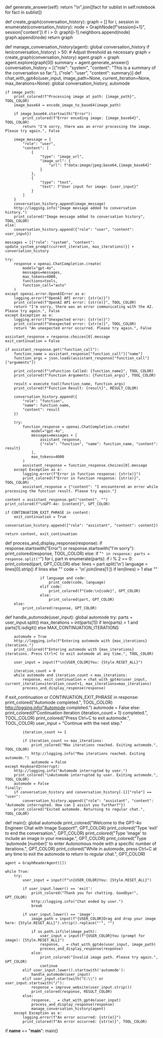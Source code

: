 def generate_answer(self):
        return "\n".join([fact for sublist in self.notebook for fact in sublist])

def create_graph(conversation_history):
    graph = []
    for i, session in enumerate(conversation_history):
        node = GraphNode(f"session{i+1}", session['content'])
        if i > 0:
            graph[i-1].neighbors.append(node)
        graph.append(node)
    return graph

def manage_conversation_history(agent):
    global conversation_history
    if len(conversation_history) > 50:  # Adjust threshold as necessary
        graph = create_graph(conversation_history)
        agent.graph = graph
        agent.explore(graph[0])
        summary = agent.generate_answer()
        conversation_history = [{"role": "system", "content": "This is a summary of the conversation so far:"}, 
                                {"role": "user", "content": summary}]
def chat_with_gpt4o(user_input, image_path=None, current_iteration=None, max_iterations=None):
    global conversation_history, automode
    
    if image_path:
        print_colored(f"Processing image at path: {image_path}", TOOL_COLOR)
        image_base64 = encode_image_to_base64(image_path)
        
        if image_base64.startswith("Error"):
            print_colored(f"Error encoding image: {image_base64}", TOOL_COLOR)
            return "I'm sorry, there was an error processing the image. Please try again.", False

        image_message = {
            "role": "user",
            "content": [
                {
                    "type": "image_url",
                    "image_url": {
                        "url": f"data:image/jpeg;base64,{image_base64}"
                    }
                },
                {
                    "type": "text",
                    "text": f"User input for image: {user_input}"
                }
            ]
        }
        conversation_history.append(image_message)
        http://logging.info("Image message added to conversation history.")
        print_colored("Image message added to conversation history", TOOL_COLOR)
    else:
        conversation_history.append({"role": "user", "content": user_input})
    
    messages = [{"role": "system", "content": update_system_prompt(current_iteration, max_iterations)}] + conversation_history
    
    try:
        response = openai.ChatCompletion.create(
            model="gpt-4o",
            messages=messages,
            max_tokens=4000,
            functions=tools,
            function_call="auto"
        )
    except openai.error.OpenAIError as e:
        logging.error(f"OpenAI API error: {str(e)}")
        print_colored(f"OpenAI API error: {str(e)}", TOOL_COLOR)
        return "I'm sorry, there was an error communicating with the AI. Please try again.", False
    except Exception as e:
        logging.error(f"Unexpected error: {str(e)}")
        print_colored(f"Unexpected error: {str(e)}", TOOL_COLOR)
        return "An unexpected error occurred. Please try again.", False
    
    assistant_response = response.choices[0].message
    exit_continuation = False
    
    if assistant_response.get("function_call"):
        function_name = assistant_response["function_call"]["name"]
        function_args = json.loads(assistant_response["function_call"]["arguments"])
        
        print_colored(f"\nFunction Called: {function_name}", TOOL_COLOR)
        print_colored(f"Function Arguments: {function_args}", TOOL_COLOR)
        
        result = execute_tool(function_name, function_args)
        print_colored(f"Function Result: {result}", RESULT_COLOR)
        
        conversation_history.append({
            "role": "function",
            "name": function_name,
            "content": result
        })
        
        try:
            function_response = openai.ChatCompletion.create(
                model="gpt-4o",
                messages=messages + [
                    assistant_response,
                    {"role": "function", "name": function_name, "content": result}
                ],
                max_tokens=4000
            )
            assistant_response = function_response.choices[0].message
        except Exception as e:
            logging.error(f"Error in function response: {str(e)}")
            print_colored(f"Error in function response: {str(e)}", TOOL_COLOR)
            assistant_response = {"content": "I encountered an error while processing the function result. Please try again."}
    
    content = assistant_response.get("content", "")
    print_colored(f"\nGPT-4o: {content}", GPT_COLOR)
    
    if CONTINUATION_EXIT_PHRASE in content:
        exit_continuation = True
    
    conversation_history.append({"role": "assistant", "content": content})
    
    return content, exit_continuation

def process_and_display_response(response):
    if response.startswith("Error") or response.startswith("I'm sorry"):
        print_colored(response, TOOL_COLOR)
    else:
        if "```" in response:
            parts = response.split("```")
            for i, part in enumerate(parts):
                if i % 2 == 0:
                    print_colored(part, GPT_COLOR)
                else:
                    lines = part.split('\n')
                    language = lines[0].strip() if lines else ""
                    code = '\n'.join(lines[1:]) if len(lines) > 1 else ""
                    
                    if language and code:
                        print_code(code, language)
                    elif code:
                        print_colored(f"Code:\n{code}", GPT_COLOR)
                    else:
                        print_colored(part, GPT_COLOR)
        else:
            print_colored(response, GPT_COLOR)

def handle_automode(user_input):
    global automode
    try:
        parts = user_input.split()
        max_iterations = int(parts[1]) if len(parts) > 1 and parts[1].isdigit() else MAX_CONTINUATION_ITERATIONS
        
        automode = True
        http://logging.info(f"Entering automode with {max_iterations} iterations.")
        print_colored(f"Entering automode with {max_iterations} iterations. Press Ctrl+C to exit automode at any time.", TOOL_COLOR)
        
        user_input = input(f"\n{USER_COLOR}You: {Style.RESET_ALL}")
        
        iteration_count = 0
        while automode and iteration_count < max_iterations:
            response, exit_continuation = chat_with_gpt4o(user_input, current_iteration=iteration_count+1, max_iterations=max_iterations)
            process_and_display_response(response)

if exit_continuation or CONTINUATION_EXIT_PHRASE in response:
                print_colored("Automode completed.", TOOL_COLOR)
                http://logging.info("Automode completed.")
                automode = False
            else:
                print_colored(f"Continuation iteration {iteration_count + 1} completed.", TOOL_COLOR)
                print_colored("Press Ctrl+C to exit automode.", TOOL_COLOR)
                user_input = "Continue with the next step."
            
            iteration_count += 1
            
            if iteration_count >= max_iterations:
                print_colored("Max iterations reached. Exiting automode.", TOOL_COLOR)
                http://logging.info("Max iterations reached. Exiting automode.")
                automode = False
    except KeyboardInterrupt:
        http://logging.info("Automode interrupted by user.")
        print_colored("\nAutomode interrupted by user. Exiting automode.", TOOL_COLOR)
        automode = False
    finally:
        if conversation_history and conversation_history[-1]["role"] == "user":
            conversation_history.append({"role": "assistant", "content": "Automode interrupted. How can I assist you further?"})
        print_colored("Exited automode. Returning to regular chat.", TOOL_COLOR)

def main():
    global automode
    print_colored("Welcome to the GPT-4o Engineer Chat with Image Support!", GPT_COLOR)
    print_colored("Type 'exit' to end the conversation.", GPT_COLOR)
    print_colored("Type 'image' to include an image in your message.", GPT_COLOR)
    print_colored("Type 'automode [number]' to enter Autonomous mode with a specific number of iterations.", GPT_COLOR)
    print_colored("While in automode, press Ctrl+C at any time to exit the automode to return to regular chat.", GPT_COLOR)
    
    agent = GraphReaderAgent([])

    while True:
        try:
            user_input = input(f"\n{USER_COLOR}You: {Style.RESET_ALL}")
            
            if user_input.lower() == 'exit':
                print_colored("Thank you for chatting. Goodbye!", GPT_COLOR)
                http://logging.info("Chat ended by user.")
                break
            
            if user_input.lower() == 'image':
                image_path = input(f"{USER_COLOR}Drag and drop your image here: {Style.RESET_ALL}").strip().replace("'", "")
                
                if os.path.isfile(image_path):
                    user_input = input(f"{USER_COLOR}You (prompt for image): {Style.RESET_ALL}")
                    response, _ = chat_with_gpt4o(user_input, image_path)
                    process_and_display_response(response)
                else:
                    print_colored("Invalid image path. Please try again.", GPT_COLOR)
                    continue
            elif user_input.lower().startswith('automode'):
                handle_automode(user_input)
            elif user_input.startswith("C:\\") or user_input.startswith("/"):
                response = improve_website(user_input.strip())
                print_colored(response, RESULT_COLOR)
            else:
                response, _ = chat_with_gpt4o(user_input)
                process_and_display_response(response)
                manage_conversation_history(agent)
        except Exception as e:
            logging.error(f"An error occurred: {str(e)}")
            print_colored(f"An error occurred: {str(e)}", TOOL_COLOR)

if __name__ == "__main__":
    main()